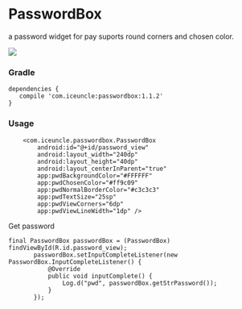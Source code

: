 # PasswordBox
a password widget for pay suports round corners and chosen color.

![](http://upload-images.jianshu.io/upload_images/4824158-e026efbddb861bd3.png?imageMogr2/auto-orient/strip%7CimageView2/2/w/1240)

### Gradle

```
dependencies {
   compile 'com.iceuncle:passwordbox:1.1.2'
}
```

### Usage

```
    <com.iceuncle.passwordbox.PasswordBox
        android:id="@+id/password_view"
        android:layout_width="240dp"
        android:layout_height="40dp"
        android:layout_centerInParent="true"
        app:pwdBackgroundColor="#FFFFFF"
        app:pwdChosenColor="#ff9c09"
        app:pwdNormalBorderColor="#c3c3c3"
        app:pwdTextSize="25sp"
        app:pwdViewCorners="6dp"
        app:pwdViewLineWidth="1dp" />
 ```
 
 Get password
 ```
 final PasswordBox passwordBox = (PasswordBox) findViewById(R.id.password_view);
        passwordBox.setInputCompleteListener(new PasswordBox.InputCompleteListener() {
            @Override
            public void inputComplete() {
                Log.d("pwd", passwordBox.getStrPassword());
            }
        });
  ```

